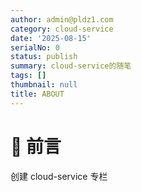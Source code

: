 ```yaml
---
author: admin@pldz1.com
category: cloud-service
date: '2025-08-15'
serialNo: 0
status: publish
summary: cloud-service的随笔
tags: []
thumbnail: null
title: ABOUT
---
```


# 🎉 前言

创建 cloud-service 专栏